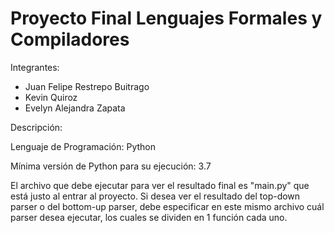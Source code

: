 # Proyecto Final Lenguajes Formales y Compiladores
Integrantes: 
- Juan Felipe Restrepo Buitrago
- Kevin Quiroz
- Evelyn Alejandra Zapata

Descripción: 

Lenguaje de Programación: Python

Mínima versión de Python para su ejecución: 3.7

El archivo que debe ejecutar para ver el resultado final es "main.py" que está justo al entrar al proyecto. Si desea ver el resultado del top-down parser o del bottom-up parser, debe especificar en este mismo archivo cuál parser desea ejecutar, los cuales se dividen en 1 función cada uno.
